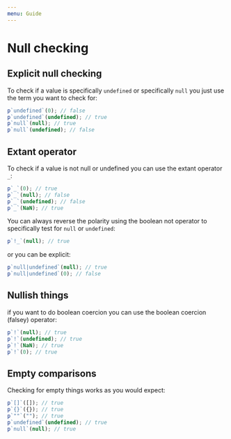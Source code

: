 ```yaml
---
menu: Guide
---
```


# Null checking

## Explicit null checking

To check if a value is specifically `undefined` or specifically `null` you just use the term you want to check for:

```js
p`undefined`(0); // false
p`undefined`(undefined); // true
p`null`(null); // true
p`null`(undefined); // false
```

## Extant operator

To check if a value is not null or undefined you can use the extant operator `_`:

```js
p`_`(0); // true
p`_`(null); // false
p`_`(undefined); // false
p`_`(NaN); // true
```

You can always reverse the polarity using the boolean not operator to specifically test for `null` or `undefined`:

```js
p`!_`(null); // true
```

or you can be explicit:

```js
p`null|undefined`(null); // true
p`null|undefined`(0); // false
```

## Nullish things

if you want to do boolean coercion you can use the boolean coercion (falsey) operator:

```js
p`!`(null); // true
p`!`(undefined); // true
p`!`(NaN); // true
p`!`(0); // true
```

## Empty comparisons

Checking for empty things works as you would expect:

```js
p`[]`([]); // true
p`{}`({}); // true
p`""`(""); // true
p`undefined`(undefined); // true
p`null`(null); // true
```
